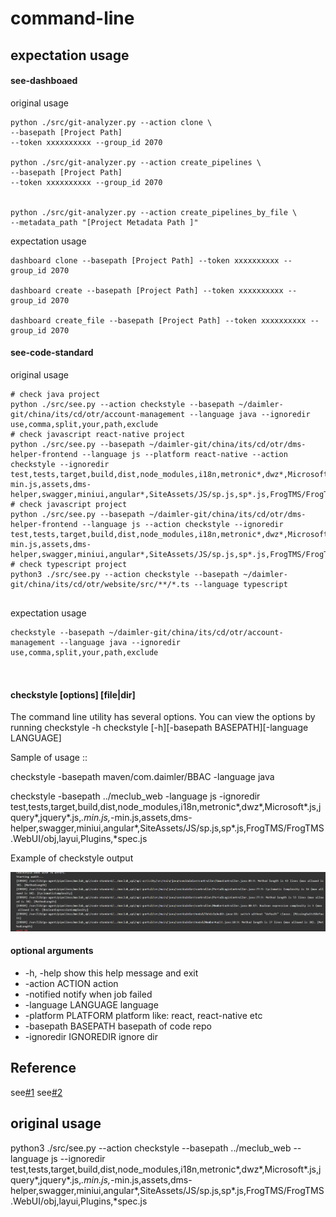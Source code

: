 # command-line
## expectation usage
#### see-dashboaed

original usage
 ```
 python ./src/git-analyzer.py --action clone \
--basepath [Project Path]
--token xxxxxxxxxx --group_id 2070

 python ./src/git-analyzer.py --action create_pipelines \
--basepath [Project Path]
--token xxxxxxxxxx --group_id 2070


python ./src/git-analyzer.py --action create_pipelines_by_file \
--metadata_path "[Project Metadata Path ]"
 
 ```
 expectation usage
  ```
  dashboard clone --basepath [Project Path] --token xxxxxxxxxx --group_id 2070
  
  dashboard create --basepath [Project Path] --token xxxxxxxxxx --group_id 2070
  
  dashboard create_file --basepath [Project Path] --token xxxxxxxxxx --group_id 2070
  
  ```
 
 #### see-code-standard
 
 original usage
  ```
# check java project
python ./src/see.py --action checkstyle --basepath ~/daimler-git/china/its/cd/otr/account-management --language java --ignoredir use,comma,split,your,path,exclude
# check javascript react-native project
python ./src/see.py --basepath ~/daimler-git/china/its/cd/otr/dms-helper-frontend --language js --platform react-native --action checkstyle --ignoredir test,tests,target,build,dist,node_modules,i18n,metronic*,dwz*,Microsoft*.js,jquery*,jquery*.js,*.min.js,*-min.js,assets,dms-helper,swagger,miniui,angular*,SiteAssets/JS/sp.js,sp*.js,FrogTMS/FrogTMS.WebUI/obj,layui,Plugins,*spec.js
# check javascript project
python ./src/see.py --basepath ~/daimler-git/china/its/cd/otr/dms-helper-frontend --language js --action checkstyle --ignoredir test,tests,target,build,dist,node_modules,i18n,metronic*,dwz*,Microsoft*.js,jquery*,jquery*.js,*.min.js,*-min.js,assets,dms-helper,swagger,miniui,angular*,SiteAssets/JS/sp.js,sp*.js,FrogTMS/FrogTMS.WebUI/obj,layui,Plugins,*spec.js
# check typescript project
python3 ./src/see.py --action checkstyle --basepath ~/daimler-git/china/its/cd/otr/website/src/**/*.ts --language typescript

  
 ```
 expectation usage
 ```
 checkstyle --basepath ~/daimler-git/china/its/cd/otr/account-management --language java --ignoredir use,comma,split,your,path,exclude
 
 
 
 ```
 



#### checkstyle [options] [file|dir]

The command line utility has several options. You can view the options by running 
checkstyle -h
checkstyle [-h][-basepath BASEPATH][-language LANGUAGE]

Sample of usage ::

checkstyle -basepath maven/com.daimler/BBAC -language java

checkstyle -basepath ../meclub_web -language js -ignoredir test,tests,target,build,dist,node_modules,i18n,metronic*,dwz*,Microsoft*.js,jquery*,jquery*.js,*.min.js,*-min.js,assets,dms-helper,swagger,miniui,angular*,SiteAssets/JS/sp.js,sp*.js,FrogTMS/FrogTMS.WebUI/obj,layui,Plugins,*spec.js

Example of checkstyle output

![example](https://github.com/gaopgx/command-line/blob/master/example-of-checkstyle-output.PNG?raw=true)

#### optional arguments

 * -h, -help            show this help message and exit
 * -action ACTION       action
 * -notified            notify when job failed
 * -language LANGUAGE   language
 * -platform PLATFORM   platform like: react, react-native etc
 * -basepath BASEPATH   basepath of code repo
 * -ignoredir IGNOREDIR ignore dir 
 
## Reference

see[#1](https://eslint.org/docs/user-guide/command-line-interface)
see[#2](http://pylint.pycqa.org/en/stable/user_guide/run.html)

## original usage 

python3 ./src/see.py --action checkstyle --basepath ../meclub_web --language js --ignoredir test,tests,target,build,dist,node_modules,i18n,metronic*,dwz*,Microsoft*.js,jquery*,jquery*.js,*.min.js,*-min.js,assets,dms-helper,swagger,miniui,angular*,SiteAssets/JS/sp.js,sp*.js,FrogTMS/FrogTMS.WebUI/obj,layui,Plugins,*spec.js
